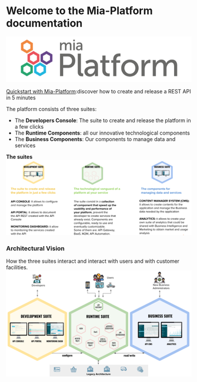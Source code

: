 # Welcome to the Mia-Platform documentation

![Mia-Platform](img/logo.png)

[Quickstart with Mia-Platform](development_suite/api-console/api-design/quick_rest_api.md):discover how to create and release a REST API in 5 minutes

The platform consists of three suites:

* The **Developers Console**: The suite to create and release the platform in a few clicks
* The **Runtime Components**: all our innovative technological components
* The **Business Components**: Our components to manage data and services

**The suites**
![](img/suite-eng.png)

### Architectural Vision
How the three suites interact and interact with users and with customer facilities.
![](img/suite-schema2.png)
